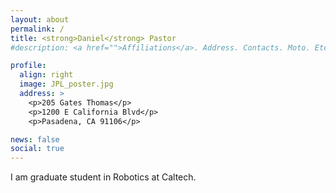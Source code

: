 ```yaml
---
layout: about
permalink: /
title: <strong>Daniel</strong> Pastor
#description: <a href="">Affiliations</a>. Address. Contacts. Moto. Etc.

profile:
  align: right
  image: JPL_poster.jpg
  address: >
    <p>205 Gates Thomas</p>
    <p>1200 E California Blvd</p>
    <p>Pasadena, CA 91106</p>

news: false
social: true
---
```


I am graduate student in Robotics at Caltech. 
